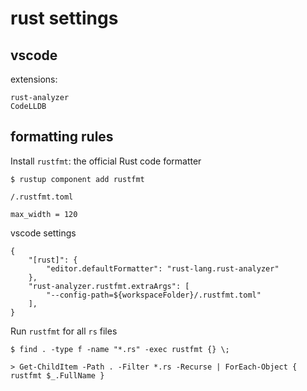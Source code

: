 # rust settings

## vscode

extensions:

```
rust-analyzer
CodeLLDB
```

## formatting rules

Install `rustfmt`: the official Rust code formatter

```
$ rustup component add rustfmt
```

`/.rustfmt.toml`

```
max_width = 120
```

vscode settings

```
{
    "[rust]": {
        "editor.defaultFormatter": "rust-lang.rust-analyzer"
    },
    "rust-analyzer.rustfmt.extraArgs": [
        "--config-path=${workspaceFolder}/.rustfmt.toml"
    ],
}
```

Run `rustfmt` for all `rs` files

```
$ find . -type f -name "*.rs" -exec rustfmt {} \;

> Get-ChildItem -Path . -Filter *.rs -Recurse | ForEach-Object { rustfmt $_.FullName }
```
